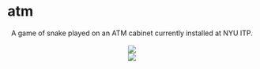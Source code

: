 # atm
<p align="center">
A game of snake played on an ATM cabinet currently installed at NYU ITP.<br><br>
<img src="https://s20.postimg.org/xwgi2hh3h/start08.png">
<br>
<img src ="https://s20.postimg.org/acvkped3h/IMG_7796.jpg">
</p>
